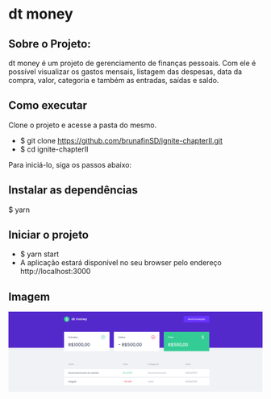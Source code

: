 # dt money

## Sobre o Projeto:
dt money é um projeto de gerenciamento de finanças pessoais.
Com ele é possível visualizar os gastos mensais, listagem das despesas, data da compra, valor, categoria e também as entradas, saídas e saldo.

## Como executar
Clone o projeto e acesse a pasta do mesmo.

- $ git clone https://github.com/brunafinSD/ignite-chapterII.git
- $ cd ignite-chapterII

Para iniciá-lo, siga os passos abaixo:

## Instalar as dependências
$ yarn

## Iniciar o projeto
- $ yarn start
- A aplicação estará disponível no seu browser pelo endereço http://localhost:3000

## Imagem
![Screenshot](dtmoneyImg.png)
